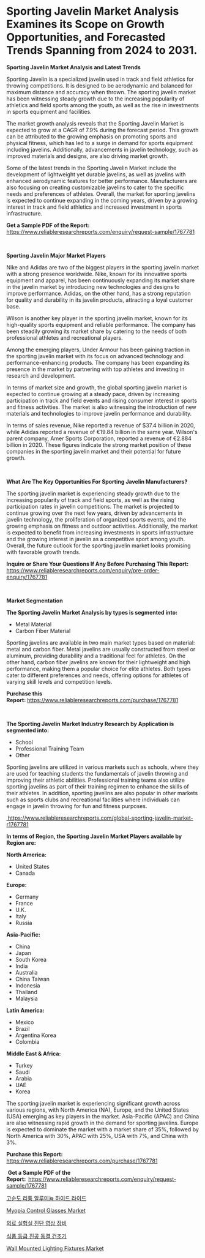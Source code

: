 <p><h1>Sporting Javelin Market Analysis Examines its Scope on Growth Opportunities, and Forecasted Trends Spanning from 2024 to 2031.</h1></p><p><strong>Sporting Javelin Market Analysis and Latest Trends</strong></p>
<p><p>Sporting Javelin is a specialized javelin used in track and field athletics for throwing competitions. It is designed to be aerodynamic and balanced for maximum distance and accuracy when thrown. The sporting javelin market has been witnessing steady growth due to the increasing popularity of athletics and field sports among the youth, as well as the rise in investments in sports equipment and facilities.</p><p>The market growth analysis reveals that the Sporting Javelin Market is expected to grow at a CAGR of 7.9% during the forecast period. This growth can be attributed to the growing emphasis on promoting sports and physical fitness, which has led to a surge in demand for sports equipment including javelins. Additionally, advancements in javelin technology, such as improved materials and designs, are also driving market growth.</p><p>Some of the latest trends in the Sporting Javelin Market include the development of lightweight yet durable javelins, as well as javelins with enhanced aerodynamic features for better performance. Manufacturers are also focusing on creating customizable javelins to cater to the specific needs and preferences of athletes. Overall, the market for sporting javelins is expected to continue expanding in the coming years, driven by a growing interest in track and field athletics and increased investment in sports infrastructure.</p></p>
<p><strong>Get a Sample PDF of the Report:&nbsp;</strong> <a href="https://www.reliableresearchreports.com/enquiry/request-sample/1767781">https://www.reliableresearchreports.com/enquiry/request-sample/1767781</a></p>
<p>&nbsp;</p>
<p><strong>Sporting Javelin Major Market Players</strong></p>
<p><p>Nike and Adidas are two of the biggest players in the sporting javelin market with a strong presence worldwide. Nike, known for its innovative sports equipment and apparel, has been continuously expanding its market share in the javelin market by introducing new technologies and designs to improve performance. Adidas, on the other hand, has a strong reputation for quality and durability in its javelin products, attracting a loyal customer base.</p><p>Wilson is another key player in the sporting javelin market, known for its high-quality sports equipment and reliable performance. The company has been steadily growing its market share by catering to the needs of both professional athletes and recreational players.</p><p>Among the emerging players, Under Armour has been gaining traction in the sporting javelin market with its focus on advanced technology and performance-enhancing products. The company has been expanding its presence in the market by partnering with top athletes and investing in research and development.</p><p>In terms of market size and growth, the global sporting javelin market is expected to continue growing at a steady pace, driven by increasing participation in track and field events and rising consumer interest in sports and fitness activities. The market is also witnessing the introduction of new materials and technologies to improve javelin performance and durability.</p><p>In terms of sales revenue, Nike reported a revenue of $37.4 billion in 2020, while Adidas reported a revenue of €19.84 billion in the same year. Wilson's parent company, Amer Sports Corporation, reported a revenue of €2.884 billion in 2020. These figures indicate the strong market position of these companies in the sporting javelin market and their potential for future growth.</p></p>
<p>&nbsp;</p>
<p><strong>What Are The Key Opportunities For Sporting Javelin Manufacturers?</strong></p>
<p><p>The sporting javelin market is experiencing steady growth due to the increasing popularity of track and field sports, as well as the rising participation rates in javelin competitions. The market is projected to continue growing over the next few years, driven by advancements in javelin technology, the proliferation of organized sports events, and the growing emphasis on fitness and outdoor activities. Additionally, the market is expected to benefit from increasing investments in sports infrastructure and the growing interest in javelin as a competitive sport among youth. Overall, the future outlook for the sporting javelin market looks promising with favorable growth trends.</p></p>
<p><strong>Inquire or Share Your Questions If Any Before Purchasing This Report:</strong> <a href="https://www.reliableresearchreports.com/enquiry/pre-order-enquiry/1767781">https://www.reliableresearchreports.com/enquiry/pre-order-enquiry/1767781</a></p>
<p>&nbsp;</p>
<p><strong>Market Segmentation</strong></p>
<p><strong>The Sporting Javelin Market Analysis by types is segmented into:</strong></p>
<p><ul><li>Metal Material</li><li>Carbon Fiber Material</li></ul></p>
<p><p>Sporting javelins are available in two main market types based on material: metal and carbon fiber. Metal javelins are usually constructed from steel or aluminum, providing durability and a traditional feel for athletes. On the other hand, carbon fiber javelins are known for their lightweight and high performance, making them a popular choice for elite athletes. Both types cater to different preferences and needs, offering options for athletes of varying skill levels and competition levels.</p></p>
<p><strong>Purchase this Report:&nbsp;</strong><a href="https://www.reliableresearchreports.com/purchase/1767781">https://www.reliableresearchreports.com/purchase/1767781</a></p>
<p>&nbsp;</p>
<p><strong>The Sporting Javelin Market Industry Research by Application is segmented into:</strong></p>
<p><ul><li>School</li><li>Professional Training Team</li><li>Other</li></ul></p>
<p><p>Sporting javelins are utilized in various markets such as schools, where they are used for teaching students the fundamentals of javelin throwing and improving their athletic abilities. Professional training teams also utilize sporting javelins as part of their training regimen to enhance the skills of their athletes. In addition, sporting javelins are also popular in other markets such as sports clubs and recreational facilities where individuals can engage in javelin throwing for fun and fitness purposes.</p></p>
<p><a href="https://www.reliableresearchreports.com/global-sporting-javelin-market-r1767781">&nbsp;https://www.reliableresearchreports.com/global-sporting-javelin-market-r1767781</a></p>
<p><strong>In terms of Region, the Sporting Javelin Market Players available by Region are:</strong></p>
<p>
    <p> <strong> North America: </strong>
        <ul>
            <li>United States</li>
            <li>Canada</li>
        </ul>
        </p> 
    <p> <strong> Europe: </strong>
        <ul>
            <li>Germany</li>
            <li>France</li>
            <li>U.K.</li>
            <li>Italy</li>
            <li>Russia</li>
        </ul>
        </p> 
    <p> <strong> Asia-Pacific: </strong>
        <ul>
            <li>China</li>
            <li>Japan</li>
            <li>South Korea</li>
            <li>India</li>
            <li>Australia</li>
            <li>China Taiwan</li>
            <li>Indonesia</li>
            <li>Thailand</li>
            <li>Malaysia</li>
        </ul>
        </p> 
    <p> <strong> Latin America: </strong>
        <ul>
            <li>Mexico</li>
            <li>Brazil</li>
            <li>Argentina Korea</li>
            <li>Colombia</li>
        </ul>
        </p> 
    <p> <strong> Middle East & Africa: </strong>
        <ul>
            <li>Turkey</li>
            <li>Saudi</li>
            <li>Arabia</li>
            <li>UAE</li>
            <li>Korea</li>
        </ul>
    </p>
    </p>
<p><p>The sporting javelin market is experiencing significant growth across various regions, with North America (NA), Europe, and the United States (USA) emerging as key players in the market. Asia-Pacific (APAC) and China are also witnessing rapid growth in the demand for sporting javelins. Europe is expected to dominate the market with a market share of 35%, followed by North America with 30%, APAC with 25%, USA with 7%, and China with 3%.</p></p>
<p><strong>Purchase this Report: </strong><a href="https://www.reliableresearchreports.com/purchase/1767781">https://www.reliableresearchreports.com/purchase/1767781</a></p>
<p>&nbsp;<strong>Get a Sample PDF of the Report:&nbsp;&nbsp;</strong><a href="https://www.reliableresearchreports.com/enquiry/request-sample/1767781">https://www.reliableresearchreports.com/enquiry/request-sample/1767781</a></p>
<p><strong></strong></p>
<p><p><a href="https://github.com/rustymarie2024/Market-Research-Report-List-1/blob/main/4773626153231.md">고순도 리튬 알루미늄 하이드 라이드</a></p><p><a href="https://github.com/mabenkhyari11/Market-Research-Report-List-1/blob/main/myopia-control-glasses-market.md">Myopia Control Glasses Market</a></p><p><a href="https://medium.com/@ethanmorar2011/%EA%B8%80%EB%A1%9C%EB%B2%8C-%EC%9D%98%EB%A3%8C-%EC%97%B0%EA%B5%AC%EC%86%8C-%EC%A7%84%EB%8B%A8-%EC%9D%B4%EB%AF%B8%EC%A7%95-%EC%9E%A5%EB%B9%84-%EC%8B%9C%EC%9E%A5-%EC%84%B9%ED%84%B0-%EC%9C%A0%ED%98%95-%EC%9D%91%EC%9A%A9-%EC%8B%9C%EC%9E%A5-%EC%B0%B8%EA%B0%80%EC%9E%90-%EC%A0%84%EB%9E%B5-%EC%A7%80%EC%97%AD%EB%B3%84-%EC%84%B1%EC%9E%A5-%EC%9D%B8%EC%82%AC%EC%9D%B4%ED%8A%B8-%EB%B0%8F-%EB%AF%B8%EB%9E%98-%EC%A0%84%EB%A7%9D-2024-2031-4e8e6b4da2bc">의료 실험실 진단 영상 장비</a></p><p><a href="https://github.com/giancarlo642004/Market-Research-Report-List-1/blob/main/1560474153230.md">식품 등급 진공 동결 건조기</a></p><p><a href="https://github.com/claudianurdin/Market-Research-Report-List-1/blob/main/wall-mounted-lighting-fixtures-market.md">Wall Mounted Lighting Fixtures Market</a></p></p>